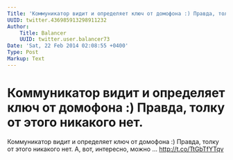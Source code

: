 ```yaml
---
Title: 'Коммуникатор видит и определяет ключ от домофона :) Правда, толку от этого никакого нет.'
UUID: twitter.436985913298911232
Author:
    Title: Balancer
    UUID: twitter.user.balancer73
Date: 'Sat, 22 Feb 2014 02:08:55 +0400'
Type: Post
Markup: Text
---
```


# Коммуникатор видит и определяет ключ от домофона :) Правда, толку от этого никакого нет.

Коммуникатор видит и определяет ключ от домофона :) Правда,
толку от этого никакого нет. А, вот, интересно, можно …
http://t.co/TtGbTfYTqv